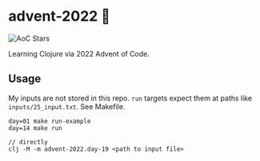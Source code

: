 # advent-2022 🎄

![AoC Stars](https://img.shields.io/badge/48-%F0%9F%8C%9F-yellow)

Learning Clojure via 2022 Advent of Code.

## Usage

My inputs are not stored in this repo. `run` targets expect them at paths like `inputs/25_input.txt`. See Makefile.
```
day=01 make run-example
day=14 make run

// directly
clj -M -m advent-2022.day-19 <path to input file>
```
